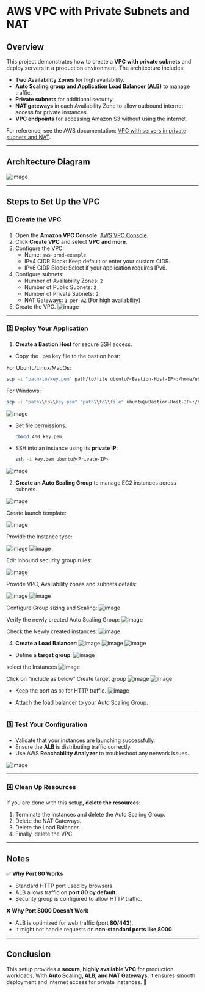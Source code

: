 # AWS VPC with Private Subnets and NAT

## Overview
This project demonstrates how to create a **VPC with private subnets** and deploy servers in a production environment. The architecture includes:
- **Two Availability Zones** for high availability.
- **Auto Scaling group and Application Load Balancer (ALB)** to manage traffic.
- **Private subnets** for additional security.
- **NAT gateways** in each Availability Zone to allow outbound internet access for private instances.
- **VPC endpoints** for accessing Amazon S3 without using the internet.

For reference, see the AWS documentation: [VPC with servers in private subnets and NAT](https://docs.aws.amazon.com/vpc/latest/userguide/vpc-example-private-subnets-nat.html).

---

## Architecture Diagram


![image](https://github.com/user-attachments/assets/b1c96018-52fc-4a45-b67a-29625017029f)


---

## Steps to Set Up the VPC

### 1️⃣ Create the VPC
1. Open the **Amazon VPC Console**: [AWS VPC Console](https://console.aws.amazon.com/vpc/).
2. Click **Create VPC** and select **VPC and more**.
3. Configure the VPC:
   - Name: `aws-prod-example`
   - IPv4 CIDR Block: Keep default or enter your custom CIDR.
   - IPv6 CIDR Block: Select if your application requires IPv6.
4. Configure subnets:
   - Number of Availability Zones: `2`
   - Number of Public Subnets: `2`
   - Number of Private Subnets: `2`
   - NAT Gateways: `1 per AZ` (For high availability)
5. Create the VPC.
![image](https://github.com/user-attachments/assets/fd4cc2bf-0e79-49fa-a952-d275cb82774b)

---

### 2️⃣ Deploy Your Application
1. **Create a Bastion Host** for secure SSH access.
 - Copy the `.pem` key file to the bastion host:
  
For Ubuntu/Linux/MacOs:
```sh
scp -i "path/to/key.pem" path/to/file ubuntu@<Bastion-Host-IP>:/home/ubuntu/
```
For Windows:
```sh
scp -i "path\\to\\key.pem" "path\\to\\file" ubuntu@<Bastion-Host-IP>:/home/ubuntu/
```
![image](https://github.com/user-attachments/assets/5cc5718b-defb-429d-b70e-fa303ee3590e)


- Set file permissions:
  ```sh
  chmod 400 key.pem
  ```
- SSH into an instance using its **private IP**:
  ```sh
  ssh -i key.pem ubuntu@<Private-IP>
  ```
![image](https://github.com/user-attachments/assets/711a1299-5faa-442b-bccd-afaa553cc175)




2. **Create an Auto Scaling Group** to manage EC2 instances across subnets.

![image](https://github.com/user-attachments/assets/d35d588b-e60e-4a66-b924-d51b166d7a38)


Create launch template:

![image](https://github.com/user-attachments/assets/10acb8ac-e71d-4478-8c07-3e3d97e98a0e)


Provide the Instance type:

![image](https://github.com/user-attachments/assets/b2a41acc-feb1-4e8c-bcd6-22f46d4e998c)
![image](https://github.com/user-attachments/assets/844a29b7-660f-477d-a898-0bb0b9347c68)


Edit Inbound security group rules:

![image](https://github.com/user-attachments/assets/82569848-2768-46e1-aaaf-cbf82483b547)


Provide VPC, Availability zones and subnets details:

![image](https://github.com/user-attachments/assets/b2927f66-3e20-4b43-a970-e47fb66e25db)
![image](https://github.com/user-attachments/assets/66aec5bc-52b2-421e-9c93-73472524f971)


Configure Group sizing and Scaling:
![image](https://github.com/user-attachments/assets/4d12f266-a60a-4f84-a9b1-55928e48a34e)


Verify the newly created Auto Scaling Group:
![image](https://github.com/user-attachments/assets/cb42b08e-7535-4577-8643-211081936f0c)


Check the Newly created instances:
![image](https://github.com/user-attachments/assets/035b9402-af54-4a9e-9089-6bc82fcb54c7)



4. **Create a Load Balancer**:
![image](https://github.com/user-attachments/assets/d9797bc3-e81e-474d-8c6a-24cff27c819d)
![image](https://github.com/user-attachments/assets/e0af510e-579d-4125-9ab6-b3e0a2a3e9f3)
![image](https://github.com/user-attachments/assets/cb33c026-920f-461e-a05e-764edca77fe7)


- Define a **target group**.
![image](https://github.com/user-attachments/assets/b7d29d5e-d667-45bf-9090-7328a1e6695e)

select the Instances
![image](https://github.com/user-attachments/assets/cee689b4-ba13-4083-b3d1-1ffe3a2d950d)


Click on “include as below”  Create target group
![image](https://github.com/user-attachments/assets/841434a8-f219-4713-8d4f-be127e1959bd)
![image](https://github.com/user-attachments/assets/fa168c3f-366e-4cb9-a694-20cfb9bdb02a)


- Keep the port as `80` for HTTP traffic.
![image](https://github.com/user-attachments/assets/690f99b1-2029-47a5-8847-6f33dd9db772)


- Attach the load balancer to your Auto Scaling Group.
  
---

### 3️⃣ Test Your Configuration
- Validate that your instances are launching successfully.
- Ensure the **ALB** is distributing traffic correctly.
- Use AWS **Reachability Analyzer** to troubleshoot any network issues.

![image](https://github.com/user-attachments/assets/082e823c-08a0-4136-b216-1177b26e82d3)



---

### 4️⃣ Clean Up Resources
If you are done with this setup, **delete the resources**:
1. Terminate the instances and delete the Auto Scaling Group.
2. Delete the NAT Gateways.
3. Delete the Load Balancer.
4. Finally, delete the VPC.

---

## Notes
✅ **Why Port 80 Works**
- Standard HTTP port used by browsers.
- ALB allows traffic on **port 80 by default**.
- Security group is configured to allow HTTP traffic.

❌ **Why Port 8000 Doesn't Work**
- ALB is optimized for web traffic (port **80/443**).
- It might not handle requests on **non-standard ports like 8000**.

---

## Conclusion
This setup provides a **secure, highly available VPC** for production workloads. With **Auto Scaling, ALB, and NAT Gateways**, it ensures smooth deployment and internet access for private instances. 🚀


